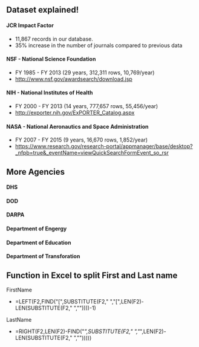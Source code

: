 ## Dataset explained!

#### JCR Impact Factor
* 11,867 records in our database.
* 35% increase in the number of journals compared to previous data

#### NSF - National Science Foundation
* FY 1985 - FY 2013 (29 years, 312,311 rows, 10,769/year)
* http://www.nsf.gov/awardsearch/download.jsp


#### NIH - National Institutes of Health
* FY 2000 - FY 2013 (14 years, 777,657 rows, 55,456/year)
* http://exporter.nih.gov/ExPORTER_Catalog.aspx

#### NASA - National Aeronautics and Space Administration
* FY 2007 - FY 2015 (9 years, 16,670 rows, 1,852/year)
* https://www.research.gov/research-portal/appmanager/base/desktop?_nfpb=true&_eventName=viewQuickSearchFormEvent_so_rsr

## More Agencies

#### DHS
#### DOD
#### DARPA
#### Department of Engergy
#### Department of Education
#### Department of Transforation


## Function in Excel to split First and Last name
FirstName
* =LEFT(F2,FIND("[",SUBSTITUTE(F2," ","[",LEN(F2)-LEN(SUBSTITUTE(F2," ",""))))-1)

LastName
* =RIGHT(F2,LEN(F2)-FIND("*",SUBSTITUTE(F2," ","*",LEN(F2)-LEN(SUBSTITUTE(F2," ","")))))
